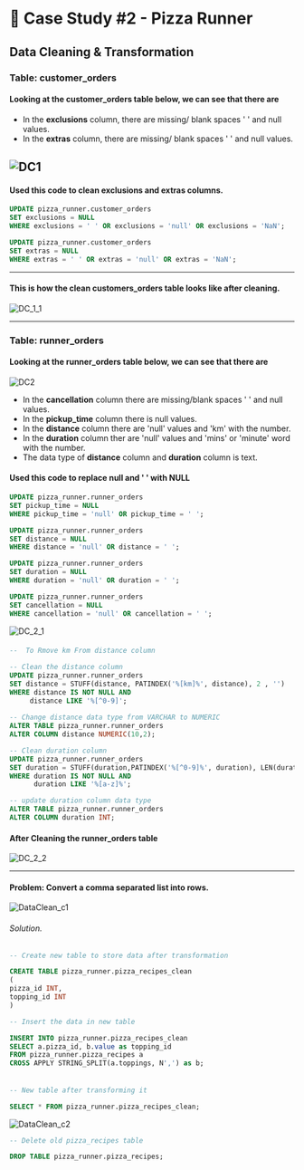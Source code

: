 # 🍕 Case Study #2 - Pizza Runner
## Data Cleaning & Transformation

###  Table: customer_orders

####  Looking at the __customer_orders__ table below, we can see that there are

* In the __exclusions__ column, there are missing/ blank spaces ' ' and null values.
* In the __extras__ column, there are missing/ blank spaces ' ' and null values.

![DC1](https://user-images.githubusercontent.com/73290269/208243020-64288c2b-6a2e-4d28-97a3-196d050ce43d.png)
----

#### Used this code to clean __exclusions__ and __extras__ columns.

```sql
UPDATE pizza_runner.customer_orders
SET exclusions = NULL
WHERE exclusions = ' ' OR exclusions = 'null' OR exclusions = 'NaN';

UPDATE pizza_runner.customer_orders
SET extras = NULL
WHERE extras = ' ' OR extras = 'null' OR extras = 'NaN';
```
----


#### This is how the clean customers_orders table looks like after cleaning.

![DC_1_1](https://user-images.githubusercontent.com/73290269/208243495-fa9ccd56-1843-4b17-822e-0175bd15bce8.png)

----

### Table: runner_orders
#### Looking at the __runner_orders__ table below, we can see that there are

![DC2](https://user-images.githubusercontent.com/73290269/208243740-ea357fe0-2199-42c5-a57b-5b66262444d0.png)

* In the __cancellation__ column there are missing/blank spaces ' ' and null values.
* In the __pickup_time__ column there is null values.
* In the __distance__ column there are 'null' values and 'km' with the number.
* In the __duration__ column ther are 'null' values and 'mins' or 'minute' word with the number.
* The data type of __distance__ column and __duration__ column is text.

#### Used this code to replace null and ' ' with NULL

```sql
UPDATE pizza_runner.runner_orders
SET pickup_time = NULL 
WHERE pickup_time = 'null' OR pickup_time = ' ';

UPDATE pizza_runner.runner_orders
SET distance = NULL 
WHERE distance = 'null' OR distance = ' ';

UPDATE pizza_runner.runner_orders
SET duration = NULL 
WHERE duration = 'null' OR duration = ' ';

UPDATE pizza_runner.runner_orders
SET cancellation = NULL 
WHERE cancellation = 'null' OR cancellation = ' ';

```
![DC_2_1](https://user-images.githubusercontent.com/73290269/208244296-89fa8448-44bf-4f77-87fb-5f68899de1fd.png)

 #### 

 ```sql
 --  To Rmove km From distance column

-- Clean the distance column
UPDATE pizza_runner.runner_orders
SET distance = STUFF(distance, PATINDEX('%[km]%', distance), 2 , '')
WHERE distance IS NOT NULL AND 
      distance LIKE '%[^0-9]';
      
-- Change distance data type from VARCHAR to NUMERIC
ALTER TABLE pizza_runner.runner_orders
ALTER COLUMN distance NUMERIC(10,2);

```

```sql
-- Clean duration column	 
UPDATE pizza_runner.runner_orders
SET duration = STUFF(duration,PATINDEX('%[^0-9]%', duration), LEN(duration) , '')
WHERE duration IS NOT NULL AND 
      duration LIKE '%[a-z]%';

-- update duration column data type
ALTER TABLE pizza_runner.runner_orders
ALTER COLUMN duration INT;

```
#### After Cleaning the __runner_orders__ table

![DC_2_2](https://user-images.githubusercontent.com/73290269/208244647-e05e1933-2339-4a64-8044-75b4100f4347.png)

----

#### Problem: Convert a comma separated list into rows.

![DataClean_c1](https://user-images.githubusercontent.com/73290269/208849590-25ce57cf-d7ed-4265-8c39-f22e1dfb095b.png)

###### Solution.

```sql
-- Create new table to store data after transformation

CREATE TABLE pizza_runner.pizza_recipes_clean
(
pizza_id INT,
topping_id INT
)
```

```sql
-- Insert the data in new table

INSERT INTO pizza_runner.pizza_recipes_clean
SELECT a.pizza_id, b.value as topping_id
FROM pizza_runner.pizza_recipes a 
CROSS APPLY STRING_SPLIT(a.toppings, N',') as b;
```

###### 
```sql
-- New table after transforming it

SELECT * FROM pizza_runner.pizza_recipes_clean;
```

![DataClean_c2](https://user-images.githubusercontent.com/73290269/208850536-57cc772b-95de-41a6-8057-500a46b643ee.png)

```sql
-- Delete old pizza_recipes table

DROP TABLE pizza_runner.pizza_recipes;
```
















